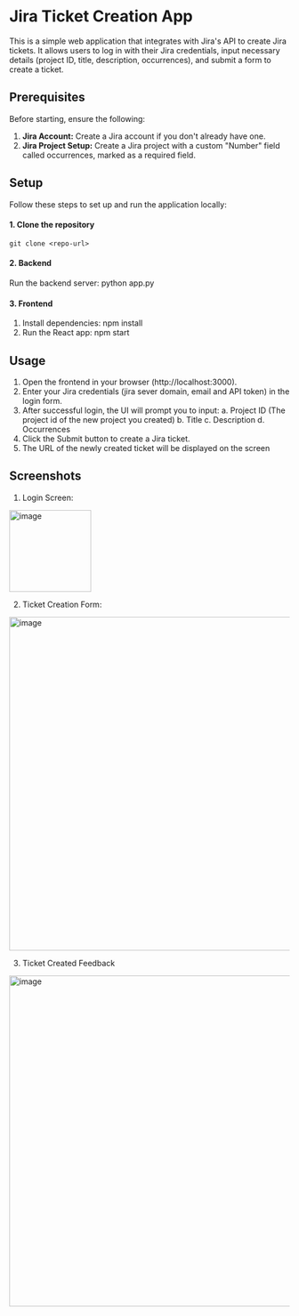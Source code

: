 # Jira Ticket Creation App
This is a simple web application that integrates with Jira's API to create Jira tickets. It allows users to log in with their Jira credentials, input necessary details (project ID, title, description, occurrences), and submit a form to create a ticket.
## Prerequisites

Before starting, ensure the following:
1.	**Jira Account:** Create a Jira account if you don't already have one.
1.	**Jira Project Setup:** Create a Jira project with a custom "Number" field called occurrences, marked as a required field.

## Setup
Follow these steps to set up and run the application locally:

#### 1. Clone the repository
 	git clone <repo-url>

#### 2. Backend
Run the backend server:
python app.py

#### 3. Frontend
1.	Install dependencies:
npm install
2.	Run the React app:
npm start

## Usage
1.	Open the frontend in your browser (http://localhost:3000).
2.	Enter your Jira credentials (jira sever domain, email and API token) in the login form.
3.	After successful login, the UI will prompt you to input:
   a.	Project ID (The project id of the new project you created)
   b.	Title
   c.	Description
   d.	Occurrences
5.	Click the Submit button to create a Jira ticket.
6.	The URL of the newly created ticket will be displayed on the screen

## Screenshots
1.	Login Screen:
<img width="147" alt="image" src="https://github.com/user-attachments/assets/b7608c45-6a69-4419-8f4c-2334be0547d7" />


2.	Ticket Creation Form:
<img width="600" alt="image" src="https://github.com/user-attachments/assets/2b0a31a6-3295-4f4f-9379-2fa68236db65" />

3.	Ticket Created Feedback
<img width="595" alt="image" src="https://github.com/user-attachments/assets/01bdf269-7491-45fe-9ef7-1b147bfb82cb" />
